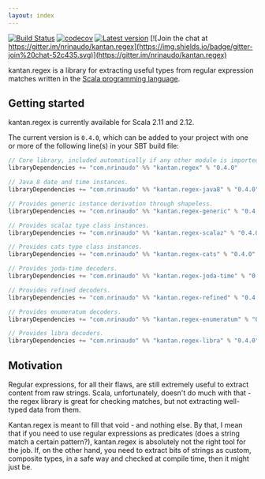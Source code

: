 ```yaml
---
layout: index
---
```


[![Build Status](https://travis-ci.org/nrinaudo/kantan.regex.svg?branch=master)](https://travis-ci.org/nrinaudo/kantan.regex)
[![codecov](https://codecov.io/gh/nrinaudo/kantan.regex/branch/master/graph/badge.svg)](https://codecov.io/gh/nrinaudo/kantan.regex)
[![Latest version](https://index.scala-lang.org/nrinaudo/kantan.regex/kantan.regex/latest.svg)](https://index.scala-lang.org/nrinaudo/kantan.regex)
[![Join the chat at https://gitter.im/nrinaudo/kantan.regex](https://img.shields.io/badge/gitter-join%20chat-52c435.svg)](https://gitter.im/nrinaudo/kantan.regex)

kantan.regex is a library for extracting useful types from regular expression matches written in the
[Scala programming language](http://www.scala-lang.org).

## Getting started

kantan.regex is currently available for Scala 2.11 and 2.12.

The current version is `0.4.0`, which can be added to your project with one or more of the following line(s)
in your SBT build file:

```scala
// Core library, included automatically if any other module is imported.
libraryDependencies += "com.nrinaudo" %% "kantan.regex" % "0.4.0"

// Java 8 date and time instances.
libraryDependencies += "com.nrinaudo" %% "kantan.regex-java8" % "0.4.0"

// Provides generic instance derivation through shapeless.
libraryDependencies += "com.nrinaudo" %% "kantan.regex-generic" % "0.4.0"

// Provides scalaz type class instances.
libraryDependencies += "com.nrinaudo" %% "kantan.regex-scalaz" % "0.4.0"

// Provides cats type class instances.
libraryDependencies += "com.nrinaudo" %% "kantan.regex-cats" % "0.4.0"

// Provides joda-time decoders.
libraryDependencies += "com.nrinaudo" %% "kantan.regex-joda-time" % "0.4.0"

// Provides refined decoders.
libraryDependencies += "com.nrinaudo" %% "kantan.regex-refined" % "0.4.0"

// Provides enumeratum decoders.
libraryDependencies += "com.nrinaudo" %% "kantan.regex-enumeratum" % "0.4.0"

// Provides libra decoders.
libraryDependencies += "com.nrinaudo" %% "kantan.regex-libra" % "0.4.0"
```

## Motivation

Regular expressions, for all their flaws, are still extremely useful to extract content from raw strings. Scala,
unfortunately, doesn't do much with that - the regex library is great for checking matches, but not extracting
well-typed data from them.

Kantan.regex is meant to fill that void - and nothing else. By that, I mean that if you need to use regular expressions
as predicates (does a string match a certain pattern?), kantan.regex is absolutely not the right tool for the job. If,
on the other hand, you need to extract bits of strings as custom, composite types, in a safe way and checked at compile
time, then it might just be.
